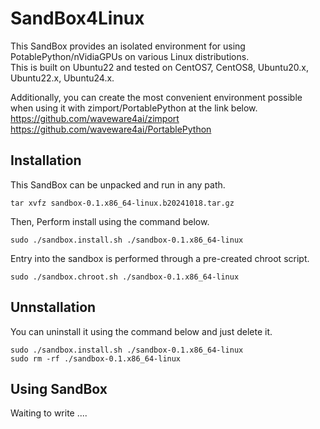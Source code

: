 # SandBox4Linux

This SandBox provides an isolated environment for using PotablePython/nVidiaGPUs on various Linux distributions.  
This is built on Ubuntu22 and tested on CentOS7, CentOS8, Ubuntu20.x, Ubuntu22.x, Ubuntu24.x.  

Additionally, you can create the most convenient environment possible when using it with zimport/PortablePython at the link below.  
https://github.com/waveware4ai/zimport  
https://github.com/waveware4ai/PortablePython  

Installation
------------
This SandBox can be unpacked and run in any path.
```
tar xvfz sandbox-0.1.x86_64-linux.b20241018.tar.gz
```
Then, Perform install using the command below.
```
sudo ./sandbox.install.sh ./sandbox-0.1.x86_64-linux
```
Entry into the sandbox is performed through a pre-created chroot script.
```
sudo ./sandbox.chroot.sh ./sandbox-0.1.x86_64-linux
```
Unnstallation
------------
You can uninstall it using the command below and just delete it.
```
sudo ./sandbox.install.sh ./sandbox-0.1.x86_64-linux
sudo rm -rf ./sandbox-0.1.x86_64-linux
```
Using SandBox
------------
Waiting to write ....
